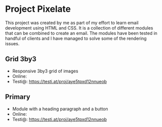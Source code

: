 # Project Pixelate

This project was created by me as part of my effort to learn email development using HTML and CSS. It is a collection of different modules that can be combined to create an email. The modules have been tested in handful of clients and I have managed to solve some of the rendering issues.

## Grid 3by3

- Responsive 3by3 grid of images
- Online: 
- Testi@: https://testi.at/proj/aye5tpxd12nnueob

## Primary

- Module with a heading paragraph and a button
- Online: 
- Testi@: https://testi.at/proj/aye5tpxd12nnueob